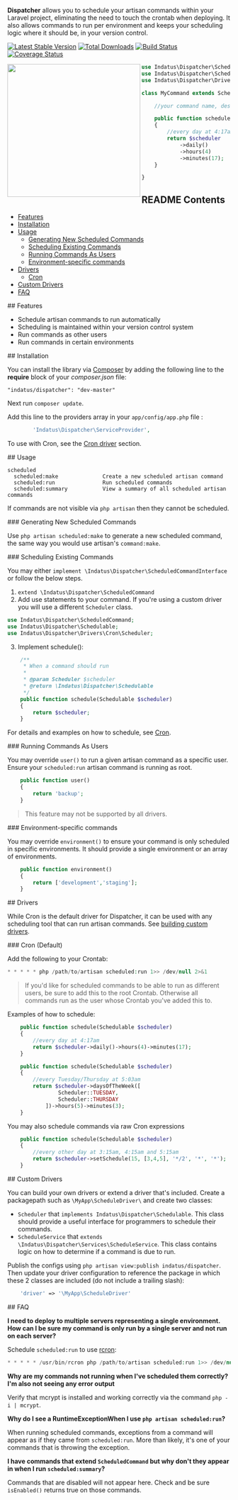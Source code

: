 **Dispatcher** allows you to schedule your artisan commands within your Laravel project, eliminating the need to touch the crontab when deploying.  It also allows commands to run per environment and keeps your scheduling logic where it should be, in your version control.

[![Latest Stable Version](https://poser.pugx.org/indatus/dispatcher/v/stable.png)](https://packagist.org/packages/indatus/dispatcher) [![Total Downloads](https://poser.pugx.org/indatus/dispatcher/downloads.png)](https://packagist.org/packages/indatus/dispatcher) [![Build Status](https://travis-ci.org/Indatus/dispatcher.png?branch=master)](https://travis-ci.org/Indatus/dispatcher) [![Coverage Status](https://coveralls.io/repos/Indatus/dispatcher/badge.png?branch=master)](https://coveralls.io/r/Indatus/dispatcher?branch=master)

<img align="left" height="300" src="https://s3-us-west-2.amazonaws.com/oss-avatars/dispatcher_round_readme.png">

```php
use Indatus\Dispatcher\ScheduledCommand;
use Indatus\Dispatcher\Schedulable;
use Indatus\Dispatcher\Drivers\Cron\Scheduler;

class MyCommand extends ScheduledCommand {

    //your command name, description etc.

	public function schedule(Schedulable $scheduler)
	{
        //every day at 4:17am
        return $scheduler
            ->daily()
            ->hours(4)
            ->minutes(17);
    }

}
```

## README Contents

* [Features](#features)
* [Installation](#installation)
* [Usage](#usage)
  * [Generating New Scheduled Commands](#new-commands)
  * [Scheduling Existing Commands](#scheduling-commands)
  * [Running Commands As Users](#commands-as-users)
  * [Environment-specific commands](#environment-commands)
* [Drivers](#drivers)
  * [Cron](#Cron)
* [Custom Drivers](#custom-drivers)
* [FAQ](#faq)

<a name="features" />
## Features

 * Schedule artisan commands to run automatically
 * Scheduling is maintained within your version control system
 * Run commands as other users
 * Run commands in certain environments

<a name="installation" />
## Installation

You can install the library via [Composer](http://getcomposer.org) by adding the following line to the **require** block of your *composer.json* file:

````
"indatus/dispatcher": "dev-master"
````

Next run `composer update`.

Add this line to the providers array in your `app/config/app.php` file :

```php
        'Indatus\Dispatcher\ServiceProvider',
```

To use with Cron, see the [Cron driver](#Cron) section.

<a name="usage" />
## Usage

```
scheduled
  scheduled:make              Create a new scheduled artisan command
  scheduled:run               Run scheduled commands
  scheduled:summary           View a summary of all scheduled artisan commands
```

If commands are not visible via `php artisan` then they cannot be scheduled.

<a name="new-commands" />
### Generating New Scheduled Commands

Use `php artisan scheduled:make` to generate a new scheduled command, the same way you would use artisan's `command:make`.

<a name="scheduling-commands" />
### Scheduling Existing Commands

You may either `implement \Indatus\Dispatcher\ScheduledCommandInterface` or follow the below steps.

1. `extend \Indatus\Dispatcher\ScheduledCommand`
2. Add use statements to your command.  If you're using a custom driver you will use a different `Scheduler` class.
```php
use Indatus\Dispatcher\ScheduledCommand;
use Indatus\Dispatcher\Schedulable;
use Indatus\Dispatcher\Drivers\Cron\Scheduler;
```
3. Implement schedule():
```php
	/**
	 * When a command should run
	 *
	 * @param Scheduler $scheduler
	 * @return \Indatus\Dispatcher\Schedulable
	 */
	public function schedule(Schedulable $scheduler)
	{
		return $scheduler;
    }
```

For details and examples on how to schedule, see [Cron](#Cron).

<a name="commands-as-users" />
### Running Commands As Users

You may override `user()` to run a given artisan command as a specific user.  Ensure your `scheduled:run` artisan command is running as root.

```php
    public function user()
    {
        return 'backup';
    }
```

> This feature may not be supported by all drivers.

<a name="environment-commands" />
### Environment-specific commands

You may override `environment()` to ensure your command is only scheduled in specific environments.  It should provide a single environment or an array of environments.

```php
    public function environment()
    {
        return ['development','staging'];
    }
```



<a name="drivers" />
## Drivers

While Cron is the default driver for Dispatcher, it can be used with any scheduling tool that can run artisan commands. See [building custom drivers](#custom-drivers).

<a name="Cron" />
### Cron (Default)

Add the following to your Crontab:

```php
* * * * * php /path/to/artisan scheduled:run 1>> /dev/null 2>&1
```

> If you'd like for scheduled commands to be able to run as different users, be sure to add this to the root Crontab.  Otherwise all commands run as the user whose Crontab you've added this to.

Examples of how to schedule:

```php
	public function schedule(Schedulable $scheduler)
	{
        //every day at 4:17am
        return $scheduler->daily()->hours(4)->minutes(17);
    }
```


```php
	public function schedule(Schedulable $scheduler)
	{
        //every Tuesday/Thursday at 5:03am
        return $scheduler->daysOfTheWeek([
                Scheduler::TUESDAY,
                Scheduler::THURSDAY
            ])->hours(5)->minutes(3);
    }
```

You may also schedule commands via raw Cron expressions

```php
	public function schedule(Schedulable $scheduler)
	{
        //every other day at 3:15am, 4:15am and 5:15am
        return $scheduler->setSchedule(15, [3,4,5], '*/2', '*', '*');
    }
```

<a name="custom-drivers" />
## Custom Drivers

You can build your own drivers or extend a driver that's included.  Create a packagepath such as `\MyApp\ScheduleDriver\` and create two classes:

 * `Scheduler` that `implements Indatus\Dispatcher\Schedulable`.  This class should provide a useful interface for programmers to schedule their commands.
 * `ScheduleService` that `extends \Indatus\Dispatcher\Services\ScheduleService`.  This class contains logic on how to determine if a command is due to run.

Publish the configs using `php artisan view:publish indatus/dispatcher`. Then update your driver configuration to reference the package in which these 2 classes are included (do not include a trailing slash):

```php
    'driver' => '\MyApp\ScheduleDriver'
```

<a name="faq" />
## FAQ

**I need to deploy to multiple servers representing a single environment.  How can I be sure my command is only run by a single server and not run on each server?**

Schedule `scheduled:run` to use [rcron](https://code.google.com/p/rcron/):

```php
* * * * * /usr/bin/rcron php /path/to/artisan scheduled:run 1>> /dev/null 2>&1
```

**Why are my commands not running when I've scheduled them correctly?  I'm also not seeing any error output**

Verify that mcrypt is installed and working correctly via the command `php -i | mcrypt`.

**Why do I see a RuntimeExceptionWhen I use `php artisan scheduled:run`?**

When running scheduled commands, exceptions from a command will appear as if they came from `scheduled:run`.  More than likely, it's one of your commands that is throwing the exception.

**I have commands that extend `ScheduledCommand` but why don't they appear in when I run `scheduled:summary`?**

Commands that are disabled will not appear here.  Check and be sure `isEnabled()` returns true on those commands.
